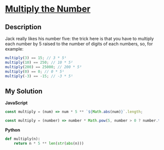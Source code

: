 # [Multiply the Number](https://www.codewars.com/kata/5708f682c69b48047b000e07)

## Description

Jack really likes his number five: the trick here is that you have to multiply each number by 5 raised to the number of digits of each numbers, so, for example:

```js
multiply(3) == 15; // 3 * 5¹
multiply(10) == 250; // 10 * 5²
multiply(200) == 25000; // 200 * 5³
multiply(0) == 0; // 0 * 5¹
multiply(-3) == -15; // -3 * 5¹
```

## My Solution

**JavaScript**

```js
const multiply = (num) => num * 5 ** `${Math.abs(num)}`.length;
```

```js
const multiply = (number) => number * Math.pow(5, number > 0 ? number.toString().length : number.toString().length - 1);
```

**Python**

```py
def multiply(n):
    return n * 5 ** len(str(abs(n)))
```
